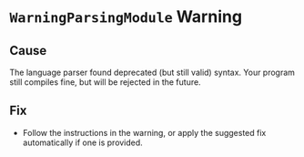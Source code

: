 # `WarningParsingModule` Warning

## Cause

The language parser found deprecated (but still valid) syntax. Your program
still compiles fine, but will be rejected in the future.

## Fix

- Follow the instructions in the warning, or apply the suggested fix
  automatically if one is provided.
